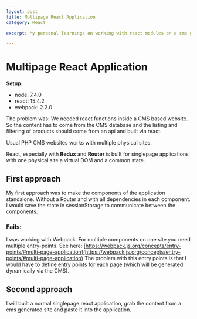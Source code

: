 ```yaml
---
layout: post
title: Multipage React Application
category: React

excerpt: My personal learnings on working with react modules on a cms generated website.

---
```


# Multipage React Application

**Setup:**
* node: 7.4.0
* react: 15.4.2
* webpack: 2.2.0

The problem was: We needed react functions inside a CMS based website. So the content has to come from the CMS database and the listing and filtering of products should come from an api and built via react.

Usual PHP CMS websites works with multiple physical sites.

React, especially with **Redux** and **Router** is built for singlepage applications with one physical site a virtual DOM and a common state.


## First approach
My first approach was to make the components of the application standalone. Without a Router and with all dependencies in each component. I would save the state in sessionStorage to communicate between the components.

### Fails:
I was working with Webpack. For multiple components on one site you need multiple entry-points. See here: [https://webpack.js.org/concepts/entry-points/#multi-page-application](https://webpack.js.org/concepts/entry-points/#multi-page-application)
The problem with this entry points is that I would have to define entry points for each page (which will be generated dynamically via the CMS).

## Second approach
I will built a normal singlepage react application, grab the content from a cms generated site and paste it into the application.



